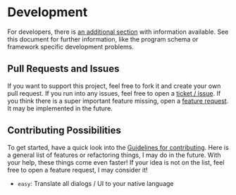 # Development

For developers, there is [an additional section](https://github.com/AndreWohnsland/CocktailBerry/blob/master/docs/.devnotes.md) with information available. See this document for further information, like the program schema or framework specific development problems.

## Pull Requests and Issues

If you want to support this project, feel free to fork it and create your own pull request. If you run into any issues, feel free to open a [ticket / issue](https://github.com/AndreWohnsland/CocktailBerry/issues/new/choose). If you think there is a super important feature missing, open a [feature request](https://github.com/AndreWohnsland/CocktailBerry/issues/new/choose). It may be implemented in the future.

## Contributing Possibilities

To get started, have a quick look into the [Guidelines for contributing](https://github.com/AndreWohnsland/CocktailBerry/blob/master/CONTRIBUTING.md). Here is a general list of features or refactoring things, I may do in the future. With your help, these things come even faster! If your idea is not on the list, feel free to open a feature request, I may consider it!

- `easy`: Translate all dialogs / UI to your native language
